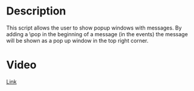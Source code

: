 # Description
This script allows the user to show popup windows with messages. By adding a \pop in the beginning of a message (in the events) the message will be shown as a pop up window in the top right corner.

# Video
[Link](https://youtu.be/giRDSxVGMwA)